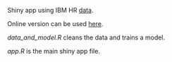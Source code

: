 Shiny app using IBM HR [data](https://www.kaggle.com/pavansubhasht/ibm-hr-analytics-attrition-dataset).

Online version can be used [here](https://erykwalczak.shinyapps.io/HR_attrition/).

*data_and_model.R* cleans the data and trains a model.

*app.R* is the main shiny app file.